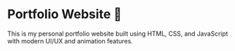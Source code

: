 # Portfolio Website 🚀

This is my personal portfolio website built using HTML, CSS, and JavaScript with modern UI/UX and animation features.
